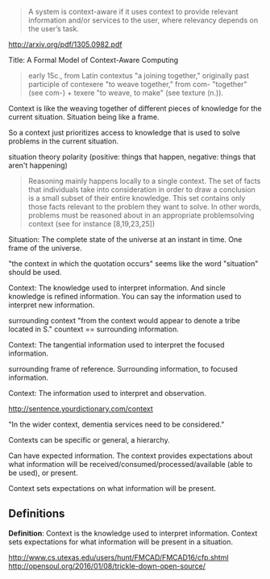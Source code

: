 
> A system is context-aware if it uses context to provide relevant
information and/or services to the user, where relevancy
depends on the user’s task.

http://arxiv.org/pdf/1305.0982.pdf

Title: A Formal Model of Context-Aware Computing

> early 15c., from Latin contextus "a joining together," originally past participle of contexere "to weave together," from com- "together" (see com-) + texere "to weave, to make" (see texture (n.)).

Context is like the weaving together of different pieces of knowledge for the current situation. Situation being like a frame.

So a context just prioritizes access to knowledge that is used to solve problems in the current situation.

situation theory polarity (positive: things that happen, negative: things that aren't happening)

> Reasoning mainly happens locally to a single context. The set of facts that individuals
take into consideration in order to draw a conclusion is a small subset of their entire
knowledge. This set contains only those facts relevant to the problem they want to
solve. In other words, problems must be reasoned about in an appropriate problemsolving
context (see for instance [8,19,23,25])

Situation: The complete state of the universe at an instant in time. One frame of the universe.

"the context in which the quotation occurs" seems like the word "situation" should be used.

Context: The knowledge used to interpret information. And sincle knowledge is refined information. You can say the information used to interpret new information.

surrounding context
"from the context would appear to denote a tribe located in S." countext == surrounding information.

Context: The tangential information used to interpret the focused information.

surrounding frame of reference. Surrounding information, to focused information.

Context: The information used to interpret and observation.

http://sentence.yourdictionary.com/context

"In the wider context, dementia services need to be considered."

Contexts can be specific or general, a hierarchy.

Can have expected information. The context provides expectations about what information will be received/consumed/processed/available (able to be used), or present.

Context sets expectations on what information will be present.

## Definitions

**Definition**: Context is the knowledge used to interpret information. Context sets expectations for what information will be present in a situation.

http://www.cs.utexas.edu/users/hunt/FMCAD/FMCAD16/cfp.shtml
http://opensoul.org/2016/01/08/trickle-down-open-source/
